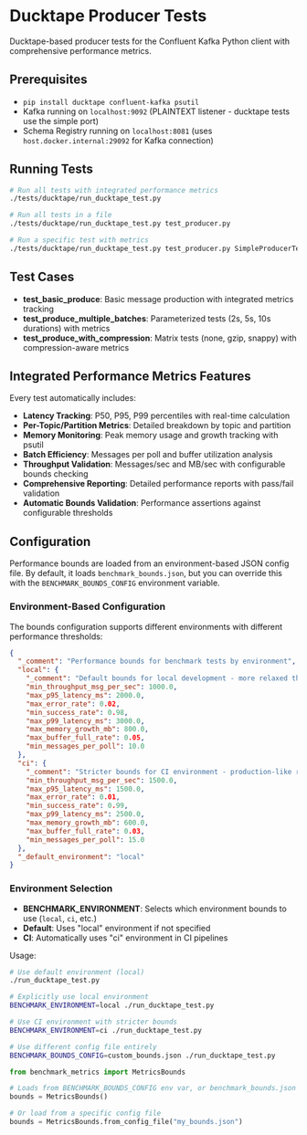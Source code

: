 # Ducktape Producer Tests

Ducktape-based producer tests for the Confluent Kafka Python client with comprehensive performance metrics.

## Prerequisites

- `pip install ducktape confluent-kafka psutil`
- Kafka running on `localhost:9092` (PLAINTEXT listener - ducktape tests use the simple port)
- Schema Registry running on `localhost:8081` (uses `host.docker.internal:29092` for Kafka connection)

## Running Tests

```bash
# Run all tests with integrated performance metrics
./tests/ducktape/run_ducktape_test.py

# Run all tests in a file
./tests/ducktape/run_ducktape_test.py test_producer.py

# Run a specific test with metrics
./tests/ducktape/run_ducktape_test.py test_producer.py SimpleProducerTest.test_basic_produce
```

## Test Cases

- **test_basic_produce**: Basic message production with integrated metrics tracking
- **test_produce_multiple_batches**: Parameterized tests (2s, 5s, 10s durations) with metrics
- **test_produce_with_compression**: Matrix tests (none, gzip, snappy) with compression-aware metrics

## Integrated Performance Metrics Features

Every test automatically includes:

- **Latency Tracking**: P50, P95, P99 percentiles with real-time calculation
- **Per-Topic/Partition Metrics**: Detailed breakdown by topic and partition
- **Memory Monitoring**: Peak memory usage and growth tracking with psutil
- **Batch Efficiency**: Messages per poll and buffer utilization analysis
- **Throughput Validation**: Messages/sec and MB/sec with configurable bounds checking
- **Comprehensive Reporting**: Detailed performance reports with pass/fail validation
- **Automatic Bounds Validation**: Performance assertions against configurable thresholds

## Configuration

Performance bounds are loaded from an environment-based JSON config file. By default, it loads `benchmark_bounds.json`, but you can override this with the `BENCHMARK_BOUNDS_CONFIG` environment variable.

### Environment-Based Configuration

The bounds configuration supports different environments with different performance thresholds:

```json
{
  "_comment": "Performance bounds for benchmark tests by environment",
  "local": {
    "_comment": "Default bounds for local development - more relaxed thresholds",
    "min_throughput_msg_per_sec": 1000.0,
    "max_p95_latency_ms": 2000.0,
    "max_error_rate": 0.02,
    "min_success_rate": 0.98,
    "max_p99_latency_ms": 3000.0,
    "max_memory_growth_mb": 800.0,
    "max_buffer_full_rate": 0.05,
    "min_messages_per_poll": 10.0
  },
  "ci": {
    "_comment": "Stricter bounds for CI environment - production-like requirements",
    "min_throughput_msg_per_sec": 1500.0,
    "max_p95_latency_ms": 1500.0,
    "max_error_rate": 0.01,
    "min_success_rate": 0.99,
    "max_p99_latency_ms": 2500.0,
    "max_memory_growth_mb": 600.0,
    "max_buffer_full_rate": 0.03,
    "min_messages_per_poll": 15.0
  },
  "_default_environment": "local"
}
```

### Environment Selection

- **BENCHMARK_ENVIRONMENT**: Selects which environment bounds to use (`local`, `ci`, etc.)
- **Default**: Uses "local" environment if not specified
- **CI**: Automatically uses "ci" environment in CI pipelines

Usage:
```bash
# Use default environment (local)
./run_ducktape_test.py

# Explicitly use local environment
BENCHMARK_ENVIRONMENT=local ./run_ducktape_test.py

# Use CI environment with stricter bounds
BENCHMARK_ENVIRONMENT=ci ./run_ducktape_test.py

# Use different config file entirely
BENCHMARK_BOUNDS_CONFIG=custom_bounds.json ./run_ducktape_test.py
```

```python
from benchmark_metrics import MetricsBounds

# Loads from BENCHMARK_BOUNDS_CONFIG env var, or benchmark_bounds.json if not set
bounds = MetricsBounds()

# Or load from a specific config file
bounds = MetricsBounds.from_config_file("my_bounds.json")
```

